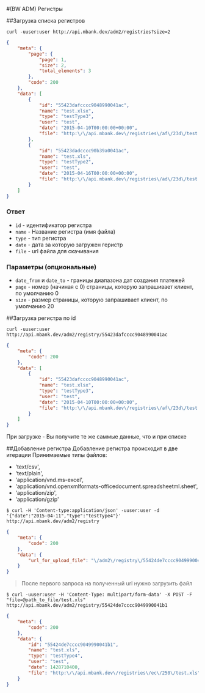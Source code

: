 #(BW ADM) Регистры

##Загрузка списка регистров
```shell
curl -uuser:user http://api.mbank.dev/adm2/registries?size=2
```

```json
{
    "meta": {
        "page": {
            "page": 1,
            "size": 2,
            "total_elements": 3
        },
        "code": 200
    },
    "data": [
        {
            "id": "55423dafcccc9048990041ac",
            "name": "test.xlsx",
            "type": "testType3",
            "user": "test",
            "date": "2015-04-10T00:00:00+00:00",
            "file": "http:\/\/api.mbank.dev\/registries\/af\/23d\/test.xlsx"
        },
        {
            "id": "55423dadcccc90b39a0041ac",
            "name": "test.xls",
            "type": "testType2",
            "user": "test",
            "date": "2015-04-16T00:00:00+00:00",
            "file": "http:\/\/api.mbank.dev\/registries\/ad\/23d\/test.xls"
        }
    ]
}
```
### Ответ
* `id` - идентификатор регистра
* `name` - Название регистра (имя файла)
* `type` - тип регистра
* `date` - дата за которую загружен геристр
* `file` - url файла для скачивания


### Параметры (опциональные)
* `date_from` и `date_to` - границы диапазона дат создания платежей
* `page` - номер (начиная с 0) страницы, которую запрашивает клиент, по умолчанию 0
* `size` - размер страницы, которую запрашивает клиент, по умолчанию 20


##Загрузка регистра по id

```shell
curl -uuser:user http://api.mbank.dev/adm2/registry/55423dafcccc9048990041ac
```

```json
{
    "meta": {
        "code": 200
    },
    "data": [
        {
            "id": "55423dafcccc9048990041ac",
            "name": "test.xlsx",
            "type": "testType3",
            "user": "test",
            "date": "2015-04-10T00:00:00+00:00",
            "file": "http:\/\/api.mbank.dev\/registries\/af\/23d\/test.xlsx"
        }
    ]
}
```

При загрузке - Вы получите те же саммые данные, что и при списке

##Добавление регистра
Добавление регистра происходит в две итерации
Принимаемые типы файлов:

* 'text/csv',
* 'text/plain',
* 'application/vnd.ms-excel',
* 'application/vnd.openxmlformats-officedocument.spreadsheetml.sheet',
* 'application/zip',
* 'application/gzip'

```shell
$ curl -H 'Content-type:application/json' -uuser:user -d '{"date":"2015-04-11","type":"testType4"}' http://api.mbank.dev/adm2/registry
```

```json
{
    "meta": {
        "code": 200
    },
    "data": {
        "url_for_upload_file": "\/adm2\/registry\/55424de7cccc9049990041b1"
    }
}
```

> После первого запроса на полученный url нужно загрузить файл

```shell
$ curl -uuser:user -H 'Content-Type: multipart/form-data' -X POST -F "file=@path_to_file/test.xls" http://api.mbank.dev/adm2/registry/55424de7cccc9049990041b1
```

```json
{
    "meta": {
        "code": 200
    },
    "data": {
        "id": "55424de7cccc9049990041b1",
        "name": "test.xls",
        "type": "testType4",
        "user": "test",
        "date": 1428710400,
        "file": "http:\/\/api.mbank.dev\/registries\/ec\/250\/test.xls"
    }
}
```

